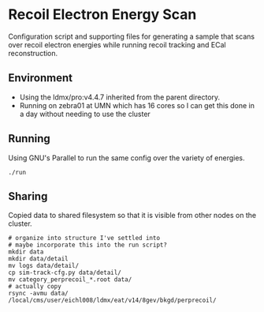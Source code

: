 # Recoil Electron Energy Scan
Configuration script and supporting files for generating a sample
that scans over recoil electron energies while running recoil tracking
and ECal reconstruction.

## Environment
- Using the ldmx/pro:v4.4.7 inherited from the parent directory.
- Running on zebra01 at UMN which has 16 cores so I can get this done in a day without needing to use the cluster

## Running
Using GNU's Parallel to run the same config over the variety of energies.

```
./run
```

## Sharing
Copied data to shared filesystem so that it is visible from other nodes on the cluster.
```
# organize into structure I've settled into
# maybe incorporate this into the run script?
mkdir data
mkdir data/detail
mv logs data/detail/
cp sim-track-cfg.py data/detail/
mv category_perprecoil_*.root data/
# actually copy
rsync -avmu data/ /local/cms/user/eichl008/ldmx/eat/v14/8gev/bkgd/perprecoil/
```
